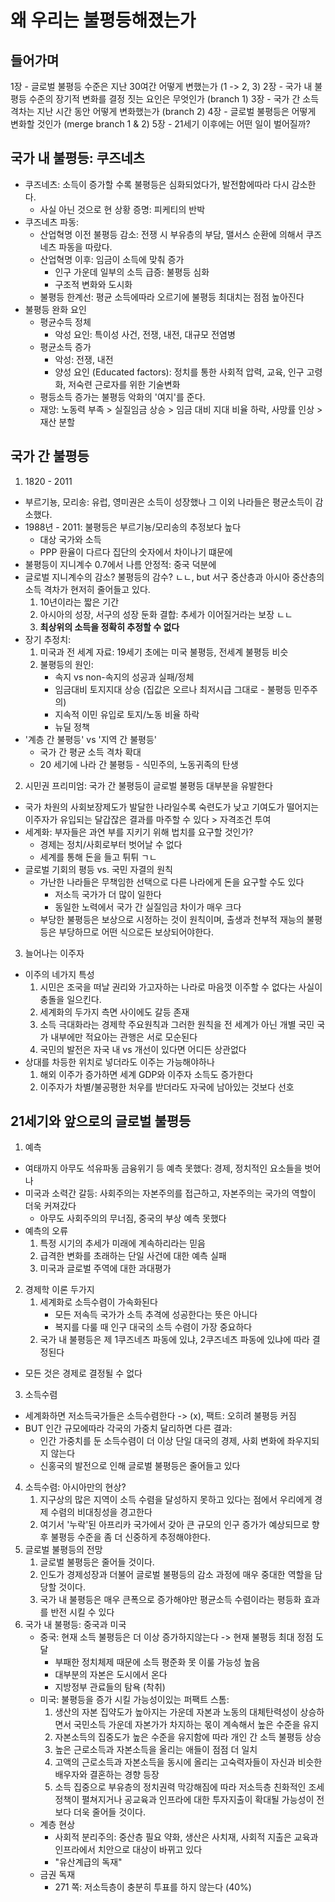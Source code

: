 # 왜 우리는 불평등해졌는가

## 들어가며
       
1장 - 글로벌 불평등 수준은 지난 30여간 어떻게 변했는가 (1 -> 2, 3)
2장 - 국가 내 불평등 수준의 장기적 변화를 결정 짓는 요인은 무엇인가 (branch 1)
3장 - 국가 간 소득 격차는 지난 시간 동안 어떻게 변화했는가 (branch 2)
4장 - 글로벌 불평등은 어떻게 변화할 것인가 (merge branch 1 & 2)
5장 - 21세기 이후에는 어떤 일이 벌어질까?

## 국가 내 불평등: 쿠즈네츠
* 쿠즈네츠: 소득이 증가할 수록 불평등은 심화되었다가, 발전함에따라 다시 감소한다.
    * 사실 아닌 것으로 현 상황 증명: 피케티의 반박
* 쿠즈네츠 파동:
    * 산업혁명 이전 불평등 감소: 전쟁 시 부유층의 부담, 맬서스 순환에 의해서 쿠즈네츠 파동을 따랐다. 
    * 산업혁명 이후: 임금이 소득에 맞춰 증가
        * 인구 가운데 일부의 소득 급증: 불평등 심화
        * 구조적 변화와 도시화
    * 불평등 한계선: 평균 소득에따라 오르기에 불평등 최대치는 점점 높아진다
* 불평등 완화 요인
    * 평균수득 정체
        * 악성 요인: 특이성 사건, 전쟁, 내전, 대규모 전염병
    * 평균소득 증가
        * 악성: 전쟁, 내전
        * 양성 요인 (Educated factors): 정치를 통한 사회적 압력, 교육, 인구 고령화, 저숙련 근로자를 위한 기술변화
    * 평등소득 증가는 불평등 악화의 '여지'를 준다.
    * 재앙: 노동력 부족 > 실질임금 상승 > 임금 대비 지대 비율 하락, 사망률 인상 > 재산 분할

## 국가 간 불평등
1. 1820 - 2011
* 부르기뇽, 모리송: 유럽, 영미권은 소득이 성장했나 그 이외 나라들은 평균소득이 감소했다. 
* 1988년 - 2011: 불평등은 부르기뇽/모리송의 추정보다 높다
    * 대상 국가와 소득
    * PPP 환율이 다르다
집단의 숫자에서 차이나기 떄문에
* 불평등이 지니계수 0.7에서 나름 안정적: 중국 덕분에
* 글로벌 지니계수의 감소? 불평등의 감수? ㄴㄴ, but 서구 중산층과 아시아 중산층의 소득 격차가 현저히 줄어들고 있다.
    1. 10년이라는 짧은 기간
    2. 아시아의 성장, 서구의 성장 둔화 결합: 추세가 이어질거라는 보장 ㄴㄴ
    3. **최상위의 소득을 정확히 추정할 수 없다**
* 장기 추정치:
    1. 미국과 전 세계 자료: 19세기 초에는 미국 불평등, 전세계 불평등 비슷
    2. 불평등의 원인:
        * 속지 vs non-속지의 성공과 실패/정체
        * 임금대비 토지지대 상승 (집값은 오르나 최저시급 그대로 - 불평등 민주주의)
        * 지속적 이민 유입로 토지/노동 비율 하락
        * 뉴딜 정책
* '계층 간 불평등' vs '지역 간 불평등'
    * 국가 간 평균 소득 격차 확대
    * 20 세기에 나라 간 불평등 - 식민주의, 노동귀족의 탄생
2. 시민권 프리미엄: 국가 간 불평등이 글로벌 불평등 대부분을 유발한다
* 국가 차원의 사회보장제도가 발달한 나라일수록 숙련도가 낮고 기여도가 떨어지는 이주자가 유입되는 달갑잖은 결과를 마주할 수 있다 > 자격조건 투여
* 세계화: 부자들은 과연 부를 지키기 위해 법치를 요구할 것인가?
    * 경제는 정치/사회로부터 벗어날 수 없다
    * 세계를 통해 돈을 들고 튀튀 ㄱㄴ
* 글로벌 기회의 평등 vs. 국민 자결의 원칙
    * 가난한 나라들은 무책임한 선택으로 다른 나라에게 돈을 요구할 수도 있다
        * 저소득 국가가 더 많이 일한다
        * 동일한 노력에서 국가 간 실질임금 차이가 매우 크다
    * 부당한 불평등은 보상으로 시정하는 것이 원칙이며, 출생과 천부적 재능의 불평등은 부당하므로 어떤 식으로든 보상되어야한다. 
3. 늘어나는 이주자
* 이주의 네가지 특성
    1. 시민은 조국을 떠날 권리와 가고자하는 나라로 마음껏 이주할 수 없다는 사실이 충돌을 일으킨다.
    2. 세계화의 두가지 측면 사이에도 갈등 존재
    3. 소득 극대화라는 경제학 주요원칙과 그러한 원칙을 전 세계가 아닌 개별 국민 국가 내부에만 적요아는 관행은 서로 모순된다
    4. 국민의 발전은 자국 내 vs 개선이 있다면 어디든 상관없다
* 상대를 차등한 위치로 넣더라도 이주는 가능해야하나
    1. 해외 이주가 증가하면 세계 GDP와 이주자 소득도 증가한다
    2. 이주자가 차별/불공평한 처우를 받더라도 자국에 남아있는 것보다 선호

## 21세기와 앞으로의 글로벌 불평등
1. 예측
* 여태까지 아무도 석유파동 금융위기 등 예측 못했다: 경제, 정치적인 요소들을 벗어나
* 미국과 소력간 갈등: 사회주의는 자본주의를 접근하고, 자본주의는 국가의 역할이 더욱 커져갔다
    * 아무도 사회주의의 무너짐, 중국의 부상 예측 못했다
* 예측의 오류
    1. 특정 시기의 추세가 미래에 계속하리라는 믿음
    2. 급격한 변화를 초래하는 단일 사건에 대한 예측 실패
    3. 미국과 글로벌 주역에 대한 과대평가
2. 경제학 이론 두가지
    1. 세계화로 소득수렴이 가속화된다
        * 모든 저속득 국가가 소득 추격에 성공한다는 뜻은 아니다
        * 복지를 다룰 때 인구 대국의 소득 수렴이 가장 중요하다
    2. 국가 내 불평등은 제 1쿠즈네츠 파동에 있냐, 2쿠즈네츠 파동에 있냐에 따라 결정된다
* 모든 것은 경제로 결정될 수 없다
3. 소득수렴
* 세계화하면 저소득국가들은 소득수렴한다 -> (x), 팩트: 오히려 불평등 커짐
* BUT 인간 규모에따라 각국의 가중치 달리하면 다른 결과:
    * 인간 가중치를 둔 소득수렴이 더 이상 단일 대국의 경제, 사회 변화에 좌우지되지 않는다
    * 신홍국의 발전으로 인해 글로벌 불평등은 줄어들고 있다
4. 소득수렴: 아시아만의 현상?
    1. 지구상의 많은 지역이 소득 수렴을 달성하지 못하고 있다는 점에서 우리에게 경제 수렴의 비대칭성을 경고한다
    2. 여기서 '누락'된 아프리카 국가에서 갖아 큰 규모의 인구 증가가 예상되므로 향후 불평등 수준을 좀 더 신중하게 추정해야한다. 
5. 글로벌 불평등의 전망
    1. 글로벌 불평등은 줄어들 것이다. 
    2. 인도가 경제성장과 더불어 글로벌 불평등의 감소 과정에 매우 중대한 역할을 담당할 것이다. 
    3. 국가 내 불평등은 매우 큰폭으로 증가해야만 평균소득 수렴이라는 평등화 효과를 반전 시킬 수 있다
6. 국가 내 불평등: 중국과 미국
    * 중국: 현재 소득 불평등은 더 이상 증가하지않는다 -> 현재 불평등 최대 정점 도달
        * 부패한 정치체제 때문에 소득 평준화 못 이룰 가능성 높음
        * 대부분의 자본은 도시에서 온다
        * 지방정부 관료들의 탐욕 (착취)
    * 미국: 불평등을 증가 시킬 가능성이있는 퍼팩트 스톰:
        1. 생산의 자본 집약도가 높아지는 가운데 자본과 노동의 대체탄력성이 상승하면서 국민소득 가운데 자본가가 차지하는 몫이 계속해서 높은 수준을 유지
        2. 자본소득의 집중도가 높은 수준을 유지함에 따라 개인 간 소득 불평등 상승
        3. 높은 근로소득과 자본소득을 올리는 애들이 점점 더 일치
        4. 고액의 근로소득과 자본소득을 동시에 올리는 고숙력자들이 자신과 비슷한 배우자와 결혼하는 경향 등장
        5. 소득 집중으로 부유층의 정치권력 막강해짐에 따라 저소득층 친화적인 조세정책이 펼쳐지거나 공교육과 인프라에 대한 투자지출이 확대될 가능성이 전보다 더욱 줄어들 것이다.
    * 계층 현상
        * 사회적 분리주의: 중산층 필요 약화, 생산은 사치재, 사회적 지출은 교육과 인프라에서 치안으로 대상이 바뀌고 있다
        * "유산계급의 독재"
    * 금권 독재
        * 271 쪽: 저소득층이 충분히 투표를 하지 않는다 (40%)


        